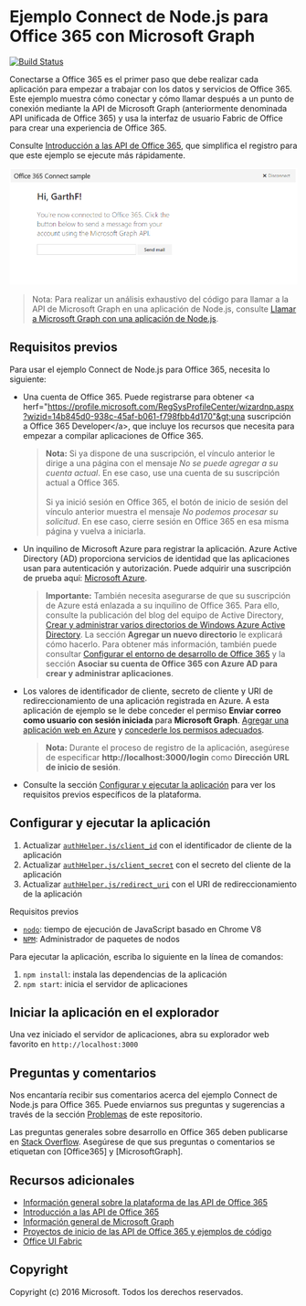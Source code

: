 # Ejemplo Connect de Node.js para Office 365 con Microsoft Graph
[![Build Status](https://ricalo.visualstudio.com/_apis/public/build/definitions/06256fa7-d8e5-4ca0-8639-7c00eb6f1fe9/10/badge)](https://ricalo.visualstudio.com/_apis/public/build/definitions/06256fa7-d8e5-4ca0-8639-7c00eb6f1fe9/10/badge)

Conectarse a Office 365 es el primer paso que debe realizar cada aplicación para empezar a trabajar con los datos y servicios de Office 365. Este ejemplo muestra cómo conectar y cómo llamar después a un punto de conexión mediante la API de Microsoft Graph (anteriormente denominada API unificada de Office 365) y usa la interfaz de usuario Fabric de Office para crear una experiencia de Office 365.

Consulte [Introducción a las API de Office 365](http://dev.office.com/getting-started/office365apis?platform=option-node#setup), que simplifica el registro para que este ejemplo se ejecute más rápidamente.

![Captura de pantalla del ejemplo Connect de Node.js para Office 365](../readme-imgs/screenshot.PNG)
> Nota: Para realizar un análisis exhaustivo del código para llamar a la API de Microsoft Graph en una aplicación de Node.js, consulte [Llamar a Microsoft Graph con una aplicación de Node.js](https://graph.microsoft.io/docs/platform/nodejs).

## Requisitos previos

Para usar el ejemplo Connect de Node.js para Office 365, necesita lo siguiente:
* Una cuenta de Office 365. Puede registrarse para obtener &lt;a herf="https://profile.microsoft.com/RegSysProfileCenter/wizardnp.aspx?wizid=14b845d0-938c-45af-b061-f798fbb4d170"&gt;una suscripción a Office 365 Developer&lt;/a&gt;, que incluye los recursos que necesita para empezar a compilar aplicaciones de Office 365.

     > **Nota:**
     Si ya dispone de una suscripción, el vínculo anterior le dirige a una página con el mensaje *No se puede agregar a su cuenta actual*. En ese caso, use una cuenta de su suscripción actual a Office 365.<br /><br />
     Si ya inició sesión en Office 365, el botón de inicio de sesión del vínculo anterior muestra el mensaje *No podemos procesar su solicitud*. En ese caso, cierre sesión en Office 365 en esa misma página y vuelva a iniciarla.
* Un inquilino de Microsoft Azure para registrar la aplicación. Azure Active Directory (AD) proporciona servicios de identidad que las aplicaciones usan para autenticación y autorización. Puede adquirir una suscripción de prueba aquí: [Microsoft Azure](https://account.windowsazure.com/SignUp).

     > **Importante:**
     También necesita asegurarse de que su suscripción de Azure está enlazada a su inquilino de Office 365. Para ello, consulte la publicación del blog del equipo de Active Directory, [Crear y administrar varios directorios de Windows Azure Active Directory](http://blogs.technet.com/b/ad/archive/2013/11/08/creating-and-managing-multiple-windows-azure-active-directories.aspx). La sección **Agregar un nuevo directorio** le explicará cómo hacerlo. Para obtener más información, también puede consultar [Configurar el entorno de desarrollo de Office 365](https://msdn.microsoft.com/office/office365/howto/setup-development-environment#bk_CreateAzureSubscription) y la sección **Asociar su cuenta de Office 365 con Azure AD para crear y administrar aplicaciones**.
* Los valores de identificador de cliente, secreto de cliente y URI de redireccionamiento de una aplicación registrada en Azure. A esta aplicación de ejemplo se le debe conceder el permiso **Enviar correo como usuario con sesión iniciada** para **Microsoft Graph**. [Agregar una aplicación web en Azure](https://msdn.microsoft.com/office/office365/HowTo/add-common-consent-manually#bk_RegisterWebApp) y [concederle los permisos adecuados](https://github.com/OfficeDev/O365-Nodejs-Microsoft-Graph-Connect/wiki/Grant-permissions-to-the-Connect-application-in-Azure).

     > **Nota:**
     Durante el proceso de registro de la aplicación, asegúrese de especificar **http://localhost:3000/login** como **Dirección URL de inicio de sesión**. 
     
* Consulte la sección [Configurar y ejecutar la aplicación](#configure-and-run-the-app) para ver los requisitos previos específicos de la plataforma.

## Configurar y ejecutar la aplicación

1. Actualizar [```authHelper.js/client_id```](authHelper.js#L7) con el identificador de cliente de la aplicación
2. Actualizar [```authHelper.js/client_secret```](authHelper.js#L8) con el secreto del cliente de la aplicación
3. Actualizar [```authHelper.js/redirect_uri```](authHelper.js#L9) con el URI de redireccionamiento de la aplicación

Requisitos previos
* [```nodo```](https://nodejs.org/en/): tiempo de ejecución de JavaScript basado en Chrome V8
* [```NPM```](https://docs.npmjs.com/getting-started/installing-node): Administrador de paquetes de nodos

Para ejecutar la aplicación, escriba lo siguiente en la línea de comandos:

1. ```npm install```: instala las dependencias de la aplicación
2. ```npm start```: inicia el servidor de aplicaciones


## Iniciar la aplicación en el explorador
Una vez iniciado el servidor de aplicaciones, abra su explorador web favorito en ```http://localhost:3000```

## Preguntas y comentarios

Nos encantaría recibir sus comentarios acerca del ejemplo Connect de Node.js para Office 365. Puede enviarnos sus preguntas y sugerencias a través de la sección [Problemas](https://github.com/OfficeDev/O365-Nodejs-Microsoft-Graph-Connect/issues) de este repositorio.

Las preguntas generales sobre desarrollo en Office 365 deben publicarse en [Stack Overflow](http://stackoverflow.com/questions/tagged/Office365+MicrosoftGraph). Asegúrese de que sus preguntas o comentarios se etiquetan con [Office365] y [MicrosoftGraph].
  
## Recursos adicionales

* [Información general sobre la plataforma de las API de Office 365](https://msdn.microsoft.com/office/office365/howto/platform-development-overview)
* [Introducción a las API de Office 365](http://dev.office.com/getting-started/office365apis)
* [Información general de Microsoft Graph](http://graph.microsoft.io)
* [Proyectos de inicio de las API de Office 365 y ejemplos de código](https://msdn.microsoft.com/office/office365/howto/starter-projects-and-code-samples)
* [Office UI Fabric](https://github.com/OfficeDev/Office-UI-Fabric)

## Copyright
Copyright (c) 2016 Microsoft. Todos los derechos reservados.


